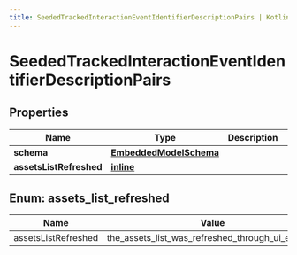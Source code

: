 ```yaml
---
title: SeededTrackedInteractionEventIdentifierDescriptionPairs | Kotlin SDK
---
```




# SeededTrackedInteractionEventIdentifierDescriptionPairs

## Properties
Name | Type | Description | Notes
------------ | ------------- | ------------- | -------------
**schema** | [**EmbeddedModelSchema**](EmbeddedModelSchema) |  |  [optional]
**assetsListRefreshed** | [**inline**](#assetslistrefreshed) |  |  [optional]


<a id="AssetsListRefreshed"></a>
## Enum: assets_list_refreshed
Name | Value
---- | -----
assetsListRefreshed | the_assets_list_was_refreshed_through_ui_element




